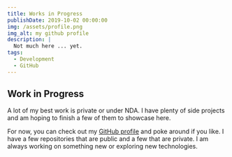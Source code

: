 ```yaml
---
title: Works in Progress
publishDate: 2019-10-02 00:00:00
img: /assets/profile.png
img_alt: my github profile
description: |
  Not much here ... yet.
tags:
  - Development
  - GitHub
---
```


## Work in Progress

A lot of my best work is private or under NDA. I have plenty of side projects and am hoping to finish a few of them to showcase here.

For now, you can check out my [GitHub profile](https://github.com/Phillip-D-Shields) and poke around if you like. I have a few repositories that are public and a few that are private. I am always working on something new or exploring new technologies. 
```
